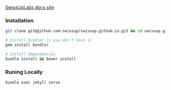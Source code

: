 [SwissUpLabs docs site](http://docs.swissuplabs.com/)

### Installation

```bash
git clone git@github.com:swissup/swissup.github.io.git && cd swissup.github.io

# Install bundler is you don't have it
gem install bundler

# Install dependencies
bundle install && bower install
```

### Runing Locally

```bash
bundle exec jekyll serve
```
